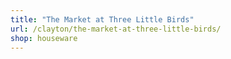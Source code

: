 ```yaml
---
title: "The Market at Three Little Birds"
url: /clayton/the-market-at-three-little-birds/
shop: houseware
---
```

